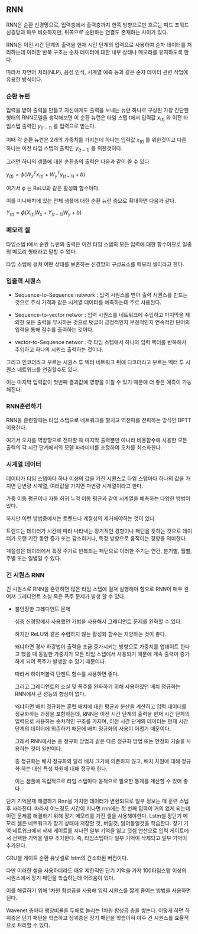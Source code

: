 ## RNN

RNN은 순환 신경망으로, 입력층에서 출력층까지 한쪽 방향으로만 흐르는 피드 포워드 신경망과 매우 비슷하지만, 뒤쪽으로 순환하는 연결도 존재하는 차이가 있다.

RNN은 이전 시간 단계의 출력을 현재 시간 단계의 입력으로 사용하여 순차 데이터를 처리하는데 이러한 반복 구조는 순차 데이터에 대한 내부 상태나 메모리를 유지하도록 한다.

따라서 자연어 처리(NLP), 음성 인식, 시계열 예측 등과 같은 순차 데이터 관련 작업에 유용한 방식이다.

### 순환 뉴런

입력을 받아 출력을 만들고 자신에게도 출력을 보내는 뉴런 하나로 구성된 가장 간단한 형태의 RNN모델을 생각해보면 이 순환 뉴런은 타임 스텝 t에서 입력값 $x_{(t)}$ 와 이전 타임스텝 출력인 $y_{(t - 1)}$ 를 입력으로 받는다.

이때 각 순환 뉴런은 2개의 가중치를 가지는데 하나는 입력값 $x_{(t)}$ 를 위한것이고 다른 하나는 이전 타임 스텝의 출력인 $y_{(t - 1)}$ 를 위한것이다.

그러면 하나의 샘플에 대한 순환층의 출력은 다음과 같이 쓸 수 있다

$y_{(t)} =  \phi (W_x^T x_{(t)} + W_y^T y_{(t - 1)} + b)$

여기서 $\phi$ 는 ReLU와 같은 활성화 함수이다.

이를 미니배치에 있는 전체 샘플에 대한 순환 뉴런 층으로 확대하면 다음과 같다.

$Y_{(t)} = \phi (X_{(t)} W_{x} + Y_{(t-1)} W_{y} + b)$

### 메모리 셀

타임스텝 t에서 순환 뉴런의 출력은 이전 타임 스텝의 모든 입력에 대한 함수이므로 일종의 메모리 형태라고 말할 수 있다.

타임 스텝에 걸쳐 어떤 상태를 보존하는 신경망의 구성요소를 메모리 셀이라고 한다.

### 입출력 시퀀스

 - Sequence-to-Sequence network : 입력 시퀀스를 받아 출력 시퀀스를 만드는 것으로 주식 가격과 같은 시계열 데이터를 예측하는데 주로 사용된다.

 - Sequence-to-vector networ : 입력 시퀀스를 네트워크에 주입하고 마지막을 제외한 모든 출력을 무시하는 것으로 댓글이 긍정적인지 부정적인지 연속적인 단어의 입력을 통해 점수를 출력하는 것이다.

 - vector-to-Sequence networ : 각 타임 스텝에서 하나의 입력 벡터를 반복해서 주입하고 하나의 시퀀스 출력하는 것이다.

그리고 인코더라고 부르는 시퀀스 투 벡터 네트워크 뒤에 디코더라고 부르는 벡터 투 시퀀스 네트워크를 연결할수도 있다.

이는 마지막 입력값이 첫번째 결과값에 영향을 미칠 수 있기 때문에 더 좋은 예측이 가능해진다.

### RNN훈련하기

RNN을 훈련할때는 타임 스텝으로 네트워크를 펼치고 역전파를 전파하는 방식인 BPTT이용한다.

여기서 오차를 역방향으로 전파할 때 마지막 출력뿐만 아니라 비용함수에 사용한 모든 출력의 각 시간 단계에서의 모델 파라미터를 조정하여 오차를 최소화한다.

### 시계열 데이터

데이터가 타임 스텝마다 하나 이상의 값을 가진 시퀀스로 타임 스텝마다 하나의 값을 가지면 단변량 시계열, 여러값을 가지면 다변량 시계열이라고 한다.

가중 이동 평균이나 자동 회귀 누적 이동 평균과 같이 시계열을 예측하는 다양한 방법이 있다.

하지만 이런 방법중에서는 트렌드나 계절성의 제거해야하는 것이 있다.

트렌드는 데이터가 시간에 따라 나타내는 장기적인 경향이나 패턴을 뜻하는 것으로 데이터가 오랜 기간 동안 증가 또는 감소하거나, 특정 방향으로 움직이는 경향을 의미한다.

계절성은 데이터에서 특정 주기로 반복되는 패턴으로 이러한 주기는 연간, 분기별, 월별, 주별 또는 일별일 수 있다.

### 긴 시퀀스 RNN

긴 시퀀스로 RNN을 훈련하면 많은 타임 스텝에 걸쳐 실행해야 함으로 RNN이 매우 깊어져 그레디언트 소실 혹은 폭주 문제가 발생 할 수 있다.

 - 불안정한 그레디언트 문제

   심층 신경망에서 사용했던 기법을 사용해서 그레디언트 문제를 완화할 수 있다.

   하지만 ReLU와 같은 수렴하지 않는 활성화 함수는 지양하는 것이 좋다.

   왜냐하면 경사 하강법이 출력을 조금 증가시키는 방향으로 가중치를 업데이트 한다고 했을 때 동일한 가중치가 모든 타임 스텝에서 사용되기 때문에 계속 출력이 증가하게 되어 폭주가 발생할 수 있기 때문이다.

   따라서 하이퍼볼릭 탄젠트 함수를 사용하면 좋다.

   그리고 그레디언트의 소실 및 폭주를 완화하기 위해 사용하였던 배치 정규화는 RNN에서 큰 성능의 향상이 없다.

   왜냐하면 배치 정규화는 훈련 배치에 대한 평균과 분산을 계산하고 입력 데이터를 정규화하는 과정을 포함하는데, RNN은 이전 시간 단계의 출력을 현재 시간 단계의 입력으로 사용하는 순차적인 구조를 가지며, 이전 시간 단계의 데이터는 현재 시간 단계의 데이터에 의존하기 때문에 배치 정규화의 사용이 어렵기 때문이다.

   그래서 RNN에서는 층 정규화 방법과 같은 다른 정규화 방법 또는 안정화 기술을 사용하는 것이 일반이다.

   층 정규화는 배치 정규화와 달리 배치 크기에 의존하지 않고, 배치 차원에 대해 정규화 하는 대신 특성 차원에 대해 정규화 한다.

   이는 샘플에 독립적으로 타임 스텝마다 동적으로 필요한 통계를 계산할 수 있어 좋다.

단기 기억문제 해결하기
Rnn을 거치면 데이터가 변환되므로 일부 정보는 매 훈련 스텝후 사라진다.
따라서 어느정도 시간이 지나면 rnn에는 첫 번째 입력이 거의 없게 되는데 이런 문제를 해결하기 위해 장기 메모리를 가진 셀을 사용해야한다.
Lstm셀
장단기 메모리 셀은 네트워크가 장기 상태에 저장할 것, 버릴것, 읽어들일것을 학습한다.
장기 기억 네트워크에서 삭제 게이트를 지나면 일부 기억을 잃고 덧셈 연산으로 입력 게이트에서 선택한 기억을 일부 추가한다.
즉, 타임스텝마다 일부 기억이 삭제되고 일부 기억이 추가된다.

GRU셀
게이트 순환 유닛셀로  lstm의 간소화된 버전이다.

다만 이러한 셀을 사용하더라도 매우 제한적인 단기 기억을 가져 100타임스텝 이상의 시퀀스에서 장기 패턴을 학습하는데 어려움이 있다.

이를 해결하기 위해 1차원 합성곱을 사용해 입력 시퀀스를 짧게 줄이는 방법을 사용하면 된다.

Wavenet
층마다 팽창비율을 두배로 늘리는 1차원 합성곱 층을 쌓는다. 이렇게 하면 하위층은 단기 패턴을 학습하고 상위층은 장기 패턴을 학습아혀 아주 긴 시퀀스를 효율적으로 처리할 수 있다.

